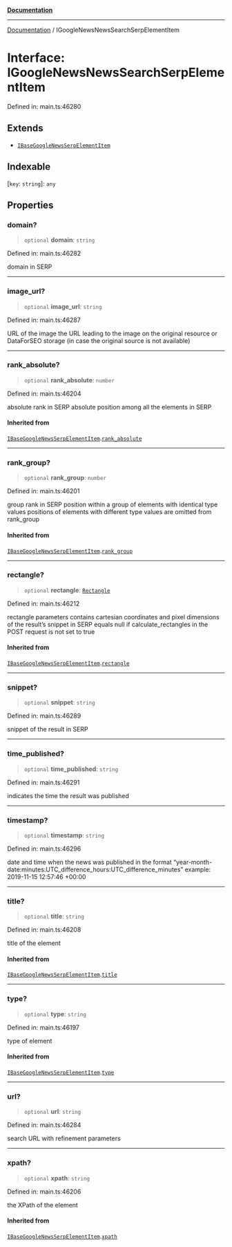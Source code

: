 [**Documentation**](../README.md)

***

[Documentation](../README.md) / IGoogleNewsNewsSearchSerpElementItem

# Interface: IGoogleNewsNewsSearchSerpElementItem

Defined in: main.ts:46280

## Extends

- [`IBaseGoogleNewsSerpElementItem`](IBaseGoogleNewsSerpElementItem.md)

## Indexable

\[`key`: `string`\]: `any`

## Properties

### domain?

> `optional` **domain**: `string`

Defined in: main.ts:46282

domain in SERP

***

### image\_url?

> `optional` **image\_url**: `string`

Defined in: main.ts:46287

URL of the image
the URL leading to the image on the original resource or DataForSEO storage (in case the original source is not available)

***

### rank\_absolute?

> `optional` **rank\_absolute**: `number`

Defined in: main.ts:46204

absolute rank in SERP
absolute position among all the elements in SERP

#### Inherited from

[`IBaseGoogleNewsSerpElementItem`](IBaseGoogleNewsSerpElementItem.md).[`rank_absolute`](IBaseGoogleNewsSerpElementItem.md#rank_absolute)

***

### rank\_group?

> `optional` **rank\_group**: `number`

Defined in: main.ts:46201

group rank in SERP
position within a group of elements with identical type values
positions of elements with different type values are omitted from rank_group

#### Inherited from

[`IBaseGoogleNewsSerpElementItem`](IBaseGoogleNewsSerpElementItem.md).[`rank_group`](IBaseGoogleNewsSerpElementItem.md#rank_group)

***

### rectangle?

> `optional` **rectangle**: [`Rectangle`](../classes/Rectangle.md)

Defined in: main.ts:46212

rectangle parameters
contains cartesian coordinates and pixel dimensions of the result’s snippet in SERP
equals null if calculate_rectangles in the POST request is not set to true

#### Inherited from

[`IBaseGoogleNewsSerpElementItem`](IBaseGoogleNewsSerpElementItem.md).[`rectangle`](IBaseGoogleNewsSerpElementItem.md#rectangle)

***

### snippet?

> `optional` **snippet**: `string`

Defined in: main.ts:46289

snippet of the result in SERP

***

### time\_published?

> `optional` **time\_published**: `string`

Defined in: main.ts:46291

indicates the time the result was published

***

### timestamp?

> `optional` **timestamp**: `string`

Defined in: main.ts:46296

date and time when the news was published
in the format “year-month-date:minutes:UTC_difference_hours:UTC_difference_minutes”
example:
2019-11-15 12:57:46 +00:00

***

### title?

> `optional` **title**: `string`

Defined in: main.ts:46208

title of the element

#### Inherited from

[`IBaseGoogleNewsSerpElementItem`](IBaseGoogleNewsSerpElementItem.md).[`title`](IBaseGoogleNewsSerpElementItem.md#title)

***

### type?

> `optional` **type**: `string`

Defined in: main.ts:46197

type of element

#### Inherited from

[`IBaseGoogleNewsSerpElementItem`](IBaseGoogleNewsSerpElementItem.md).[`type`](IBaseGoogleNewsSerpElementItem.md#type)

***

### url?

> `optional` **url**: `string`

Defined in: main.ts:46284

search URL with refinement parameters

***

### xpath?

> `optional` **xpath**: `string`

Defined in: main.ts:46206

the XPath of the element

#### Inherited from

[`IBaseGoogleNewsSerpElementItem`](IBaseGoogleNewsSerpElementItem.md).[`xpath`](IBaseGoogleNewsSerpElementItem.md#xpath)
